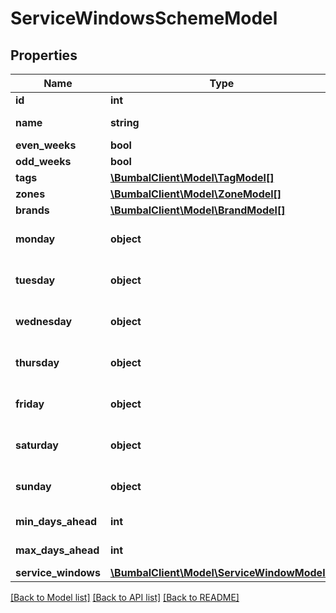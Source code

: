 # ServiceWindowsSchemeModel

## Properties
Name | Type | Description | Notes
------------ | ------------- | ------------- | -------------
**id** | **int** | Unique ID | [optional] 
**name** | **string** | Service windows scheme name | [optional] 
**even_weeks** | **bool** | even weeks | [optional] 
**odd_weeks** | **bool** | odd weeks | [optional] 
**tags** | [**\BumbalClient\Model\TagModel[]**](TagModel.md) |  | [optional] 
**zones** | [**\BumbalClient\Model\ZoneModel[]**](ZoneModel.md) |  | [optional] 
**brands** | [**\BumbalClient\Model\BrandModel[]**](BrandModel.md) |  | [optional] 
**monday** | **object** | ServiceWindowDayModel containing the cut off information | [optional] 
**tuesday** | **object** | ServiceWindowDayModel containing the cut off information | [optional] 
**wednesday** | **object** | ServiceWindowDayModel containing the cut off information | [optional] 
**thursday** | **object** | ServiceWindowDayModel containing the cut off information | [optional] 
**friday** | **object** | ServiceWindowDayModel containing the cut off information | [optional] 
**saturday** | **object** | ServiceWindowDayModel containing the cut off information | [optional] 
**sunday** | **object** | ServiceWindowDayModel containing the cut off information | [optional] 
**min_days_ahead** | **int** | Number of min. days ahead | [optional] 
**max_days_ahead** | **int** | Number of max. days ahead | [optional] 
**service_windows** | [**\BumbalClient\Model\ServiceWindowModel[]**](ServiceWindowModel.md) |  | [optional] 

[[Back to Model list]](../README.md#documentation-for-models) [[Back to API list]](../README.md#documentation-for-api-endpoints) [[Back to README]](../README.md)


